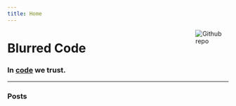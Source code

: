 ```yaml
---
title: Home
---
```


[<img src="/image/partywizard.gif" style="max-width:15%;min-width:40px;float:right;" alt="Github repo" />](https://github.com/goodroot/hugo-classic)

# Blurred Code

### In [code](https://github.com/BlurryLight) we trust.

<hr/>

### Posts
